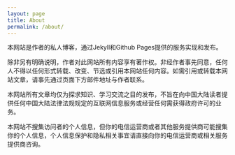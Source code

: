 ```yaml
---
layout: page
title: About
permalink: /about/
---
```

<p>本网站是作者的私人博客，通过Jekyll和Github Pages提供的服务实现和发布。</p>
<p>除非另有明确说明，作者对此网站所有内容享有著作权。非经作者事先同意，任何人不得以任何形式转载、改变、节选或引用本网站任何内容。如需引用或转载本网站文章，请事先通过页面下方邮件地址与作者联系。</p>
<p>本网站所有文章均仅为探求知识、学习交流之目的发布，不旨在向中国大陆读者提供任何中国大陆法律法规规定的互联网信息服务或经营任何需获得政府许可的业务。</p>
<p>本网站不搜集访问者的个人信息，但你的电信运营商或者其他服务提供商可能搜集你的个人信息，个人信息保护和隐私相关事宜请直接向你的电信运营商或相关服务提供商咨询。</p>